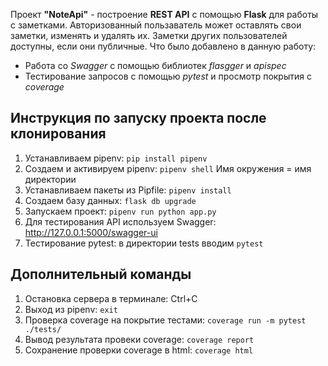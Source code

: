 Проект **"NoteApi"** - построение **REST API** с помощью **Flask** для работы с заметками. Авторизованный пользаватель может оставлять свои заметки, изменять и удалять их. Заметки других пользователей доступны, если они публичные. 
Что было добавлено в данную работу:

- Работа со *Swagger* с помощью библиотек *flasgger* и *apispec*
- Тестирование запросов с помощью *pytest* и просмотр покрытия с *coverage*

## Инструкция по запуску проекта после клонирования

1. Устанавливаем pipenv: `pip install pipenv`
2. Создаем и активируем pipenv: `pipenv shell`
Имя окружения = имя директории
3. Устанавливаем пакеты из Pipfile: `pipenv install`
4. Создаем базу данных: `flask db upgrade`
5. Запускаем проект: `pipenv run python app.py`
6. Для тестирования API используем Swagger: http://127.0.0.1:5000/swagger-ui 
7. Тестирование pytest: в директории tests вводим `pytest`


## Дополнительный команды 

1. Остановка сервера в терминале: Ctrl+C 
2. Выход из pipenv: `exit`
3. Проверка coverage на покрытие тестами: `coverage run -m pytest ./tests/` 
4. Вывод результата провеки coverage: `coverage report`
5. Сохранение проверки coverage в html: `coverage html`


